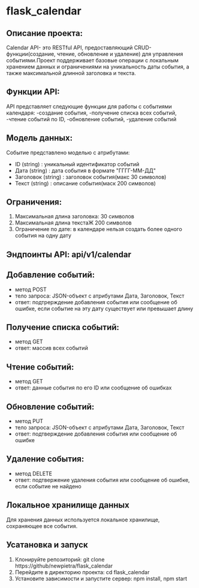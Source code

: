 # flask_calendar
## Описание проекта:
Calendar API- это RESTful API, предоставляющий CRUD-функции(создание, чтение, обновление и удаление) для управления событиями.Проект поддерживает базовые операции с локальным хранением данных и ограничениями на уникальность даты события, а также максимальной длинной заголовка и текста.
## Функции API:
API представляет следующие функции для работы с событиями календаря: -создание события, -получение списка всех событий, -чтение событий по ID, -обновление событий, -удаление событий
## Модель данных:
Событие представлено моделью с атрибутами:
* ID (string) : уникальный идентификатор событий
* Дата (string) : дата события в формате "ГГГГ-ММ-ДД"
* Заголовок (string) : заголовок события(макс 30 символов)
* Текст (string) : описание события(маск 200 символов)
## Ограничения:
1. Максимальная длина заголовка: 30 символов
2. Максимальная длина текстаЖ 200 символов
3. Ограничение по дате: в календаре нельзя создать более одного события на одну дату
## Эндпоинты API: api/v1/calendar
## Добавление событий: 
* метод POST
* тело запроса: JSON-объект с атрибутами Дата, Заголовок, Текст
* ответ: подтрерждение добавления события или сообщение об ошибке, если событие на эту дату существует или превышает длину
## Получение списка событий:
* метод GET
* ответ: массив всех событий
## Чтение событий:
* метод GET
* ответ: данные события по его ID или сообщение об ошибках
## Обновление событий:
* метод PUT
* тело запроса: JSON-объект с атрибутами Дата, Заголовок, Текст
* ответ: подтверждение добавления события или сообщение об ошибке
## Удаление события:
* метод DELETE
* ответ: подтвержение удаления события или сообщение об ошибке, если событие не найдено
## Локальное хранилище данных
Для хранения данных используется локальное хранилище, сохраняющее все события.

## Усатановка и запуск
1. Клонируйте репозиторий: git clone https://github/newpietra/flask_calendar
2. Перейдите в директорию проекта: cd flask_calendar
3. Установите зависимости и запустите сервер: npm install, npm start



